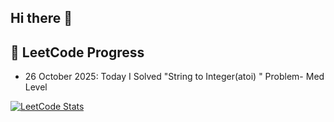 ## Hi there 👋

<!--
**p-ScriptSage2/p-ScriptSage2** is a ✨ _special_ ✨ repository because its `README.md` (this file) appears on your GitHub profile.

Here are some ideas to get you started:

- 🔭 I’m currently working on ...
- 🌱 I’m currently learning ...
- 👯 I’m looking to collaborate on ...
- 🤔 I’m looking for help with ...
- 💬 Ask me about ...
- 📫 How to reach me: ...
- 😄 Pronouns: ...
- ⚡ Fun fact: ...-->
## 📝 LeetCode Progress
-  26 October 2025:  Today I Solved "String to Integer(atoi) " Problem- Med Level

[![LeetCode Stats](https://leetcard.jacoblin.cool/Princy_Sharma?theme=dark)](https://leetcode.com/Princy_Sharma/)



